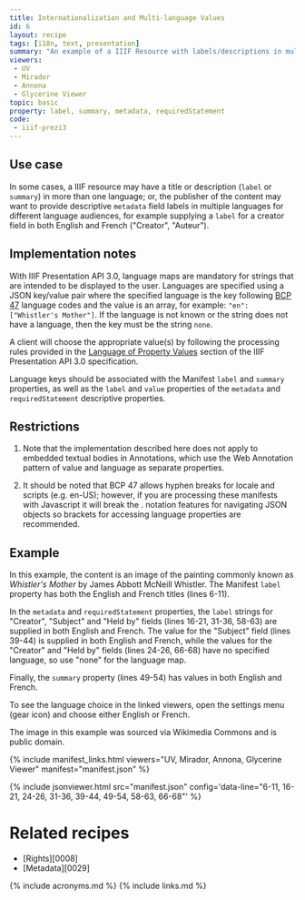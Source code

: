 ```yaml
---
title: Internationalization and Multi-language Values
id: 6
layout: recipe
tags: [i18n, text, presentation]
summary: "An example of a IIIF Resource with labels/descriptions in multiple languages."
viewers:
 - UV
 - Mirador  
 - Annona
 - Glycerine Viewer
topic: basic
property: label, summary, metadata, requiredStatement
code:
 - iiif-prezi3
---
```


## Use case
In some cases, a IIIF resource may have a title or description (`label` or `summary`) in more than one language; or, the publisher of the content may want to provide descriptive `metadata` field labels in multiple languages for different language audiences, for example supplying a `label` for a creator field in both English and French ("Creator", "Auteur").

## Implementation notes
With IIIF Presentation API 3.0, language maps are mandatory for strings that are intended to be displayed to the user. Languages are specified using a JSON key/value pair where the specified language is the key following [BCP 47](https://tools.ietf.org/html/bcp47) language codes and the value is an array, for example: `"en": ["Whistler's Mother"]`. If the language is not known or the string does not have a language, then the key must be the string `none`.

A client will choose the appropriate value(s) by following the processing rules provided in the [Language of Property Values](https://iiif.io/api/presentation/3.0/#44-language-of-property-values) section of the IIIF Presentation API 3.0 specification.

Language keys should be associated with the Manifest `label` and `summary` properties, as well as the `label` and `value` properties of the `metadata` and `requiredStatement` descriptive properties.

## Restrictions
1. Note that the implementation described here does not apply to embedded textual bodies in Annotations, which use the Web Annotation pattern of value and language as separate properties.

2. It should be noted that BCP 47 allows hyphen breaks for locale and scripts (e.g. en-US); however, if you are processing these manifests with Javascript it will break the . notation features for navigating JSON objects so brackets for accessing language properties are recommended.

## Example
In this example, the content is an image of the painting commonly known as *Whistler's Mother* by James Abbott McNeill Whistler. The Manifest `label` property has both the English and French titles (lines 6-11).

In the `metadata` and `requiredStatement` properties, the `label` strings for "Creator", "Subject" and "Held by" fields (lines 16-21, 31-36, 58-63) are supplied in both English and French. The value for the "Subject" field (lines 39-44) is supplied in both English and French, while the values for the "Creator" and "Held by" fields (lines 24-26, 66-68) have no specified language, so use "none" for the language map.

Finally, the `summary` property (lines 49-54) has values in both English and French.

To see the language choice in the linked viewers, open the settings menu (gear icon) and choose either English or French.

The image in this example was sourced via Wikimedia Commons and is public domain.

{% include manifest_links.html viewers="UV, Mirador, Annona, Glycerine Viewer" manifest="manifest.json" %}

{% include jsonviewer.html src="manifest.json" config='data-line="6-11, 16-21, 24-26, 31-36, 39-44, 49-54, 58-63, 66-68"' %}

# Related recipes

* [Rights][0008]
* [Metadata][0029]

{% include acronyms.md %}
{% include links.md %}
